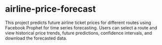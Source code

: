 # airline-price-forecast
This project predicts future airline ticket prices for different routes using Facebook Prophet for time series forecasting. Users can select a route and view historical price trends, future predictions, confidence intervals, and download the forecasted data.
